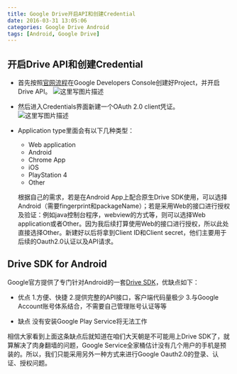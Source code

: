 ```yaml
---
title: Google Drive开启API和创建Credential
date: 2016-03-31 13:05:06
categories: Google Drive Android
tags: [Android, Google Drive]
---
```


## 开启Drive API和创建Credential

- 首先按照[官网流程][1]在Google Developers Console创建好Project，并开启Drive API。
![这里写图片描述](20160331130158970.png)

- 然后进入Credentials界面新建一个OAuth 2.0 client凭证。
![这里写图片描述](20160331130246189.png)

- Application type里面会有以下几种类型：
    - Web application
    - Android
    - Chrome App
    - iOS
    - PlayStation 4
    - Other

    根据自己的需求，若是在Android App上配合原生Drive SDK使用，可以选择Android（需要fingerprint和packageName）；若是采用Web的接口进行授权及验证：例如java控制台程序，webview的方式等，则可以选择Web application或者Other。因为我后续打算使用Web的接口进行授权，所以此处直接选择Other。新建好以后将拿到Client ID和Client secret，他们主要用于后续的Oauth2.0认证以及API请求。


## Drive SDK for Android
Google官方提供了专门针对Android的一套[Drive SDK][2]，优缺点如下：

- 优点
1.方便、快捷
2.提供完整的API接口，客户端代码量极少
3.与Google Account账号体系结合，不需要自己管理账号认证等等

- 缺点
没有安装Google Play Service将无法工作


相信大家看到上面这条缺点后就知道在咱们大天朝是不可能用上Drive SDK了，就算解决了肉身翻墙的问题，Google Service全家桶估计没有几个用户的手机是预装的。所以，我们只能采用另外一种方式来进行Google Oauth2.0的登录、认证、授权问题。


[1]: https://developers.google.com/drive/v3/web/quickstart/java
[2]: https://developers.google.com/drive/android/